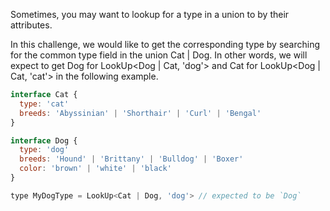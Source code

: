 Sometimes, you may want to lookup for a type in a union to by their attributes.

In this challenge, we would like to get the corresponding type by searching for the common type field in the union Cat | Dog. In other words, we will expect to get Dog for LookUp<Dog | Cat, 'dog'> and Cat for LookUp<Dog | Cat, 'cat'> in the following example.

```javascript
interface Cat {
  type: 'cat'
  breeds: 'Abyssinian' | 'Shorthair' | 'Curl' | 'Bengal'
}

interface Dog {
  type: 'dog'
  breeds: 'Hound' | 'Brittany' | 'Bulldog' | 'Boxer'
  color: 'brown' | 'white' | 'black'
}

type MyDogType = LookUp<Cat | Dog, 'dog'> // expected to be `Dog`
```
